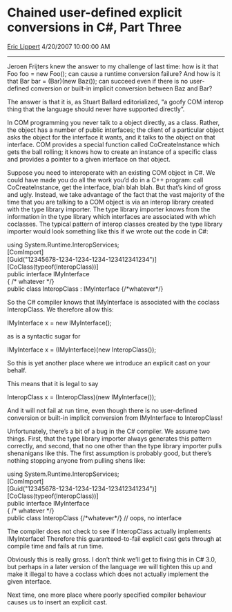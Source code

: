 <div id="page">

# Chained user-defined explicit conversions in C\#, Part Three

[Eric Lippert](https://social.msdn.microsoft.com/profile/Eric%20Lippert) 4/20/2007 10:00:00 AM

-----

<div id="content">

<div class="mine">

Jeroen Frijters knew the answer to my challenge of last time: how is it that <span class="code">Foo foo = new Foo();</span> can cause a runtime conversion failure? And how is it that <span class="code">Bar bar = (Bar)(new Baz());</span> can succeed even if there is no user-defined conversion or built-in implicit conversion between <span class="code">Baz</span> and <span class="code">Bar</span>?

The answer is that it is, as Stuart Ballard editorialized, “a goofy COM interop thing that the language should never have supported directly”.

In COM programming you never talk to a object directly, as a class. Rather, the object has a number of public interfaces; the client of a particular object asks the object for the interface it wants, and it talks to the object on that interface. COM provides a special function called <span class="code">CoCreateInstance</span> which gets the ball rolling; it knows how to create an instance of a specific class and provides a pointer to a given interface on that object.

Suppose you need to interoperate with an existing COM object in C\#. We could have made you do all the work you’d do in a C++ program: call <span class="code">CoCreateInstance</span>, get the interface, blah blah blah. But that’s kind of gross and ugly. Instead, we take advantage of the fact that the vast majority of the time that you are talking to a COM object is via an interop library created with the type library importer. The type library importer knows from the information in the type library which interfaces are associated with which coclasses. The typical pattern of interop classes created by the type library importer would look something like this if we wrote out the code in C\#:

<span class="code"> </span>

using System.Runtime.InteropServices;  
\[ComImport\]  
\[Guid("12345678-1234-1234-1234-123412341234")\]  
\[CoClass(typeof(InteropClass))\]  
public interface IMyInterface  
{ /\* whatever \*/}  
public class InteropClass : IMyInterface {/\*whatever\*/}

So the C\# compiler knows that <span class="code">IMyInterface</span> is associated with the coclass <span class="code">InteropClass</span>. We therefore allow this:

<span class="code"> </span>

IMyInterface x = new IMyInterface();

as is a syntactic sugar for

<span class="code"> </span>

IMyInterface x = (IMyInterface)(new InteropClass());

So this is yet another place where we introduce an explicit cast on your behalf.

This means that it is legal to say

<span class="code"> </span>

InteropClass x = (InteropClass)(new IMyInterface());

And it will not fail at run time, even though there is no user-defined conversion or built-in implicit conversion from <span class="code">IMyInterface</span> to <span class="code">InteropClass</span>\!

Unfortunately, there’s a bit of a bug in the C\# compiler. We assume two things. First, that the type library importer always generates this pattern correctly, and second, that no one other than the type library importer pulls shenanigans like this. The first assumption is probably good, but there’s nothing stopping anyone from pulling shens like:

<span class="code"> </span>

using System.Runtime.InteropServices;  
\[ComImport\]  
\[Guid("12345678-1234-1234-1234-123412341234")\]  
\[CoClass(typeof(InteropClass))\]  
public interface IMyInterface  
{ /\* whatever \*/}  
public class InteropClass {/\*whatever\*/} // oops, no interface

The compiler does not check to see if <span class="code">InteropClass</span> actually implements <span class="code">IMyInterface</span>\! Therefore this guaranteed-to-fail explicit cast gets through at compile time and fails at run time.

Obviously this is really gross. I don’t think we’ll get to fixing this in C\# 3.0, but perhaps in a later version of the language we will tighten this up and make it illegal to have a coclass which does not actually implement the given interface.

Next time, one more place where poorly specified compiler behaviour causes us to insert an explicit cast.

</div>

</div>

</div>

